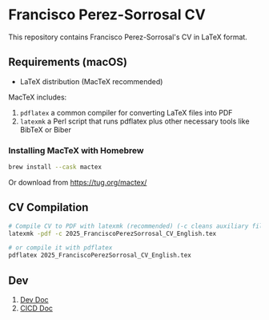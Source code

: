 # Francisco Perez-Sorrosal CV

This repository contains Francisco Perez-Sorrosal's CV in LaTeX format.

## Requirements (macOS)

- LaTeX distribution (MacTeX recommended)

MacTeX includes:

1. `pdflatex` a common compiler for converting LaTeX files into PDF
2. `latexmk` a Perl script that runs pdflatex plus other necessary tools like BibTeX or Biber

### Installing MacTeX with Homebrew

```bash
brew install --cask mactex
```

Or download from https://tug.org/mactex/

## CV Compilation

```bash
# Compile CV to PDF with latexmk (recommended) (-c cleans auxiliary files)
latexmk -pdf -c 2025_FranciscoPerezSorrosal_CV_English.tex

# or compile it with pdflatex
pdflatex 2025_FranciscoPerezSorrosal_CV_English.tex
```

## Dev
1. [Dev Doc](https://github.com/francisco-perez-sorrosal/cv/blob/mcp/README_DEV.md)
2. [CICD Doc](https://github.com/francisco-perez-sorrosal/cv/blob/mcp/README_CICD.md)
